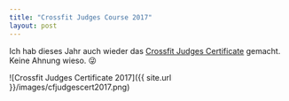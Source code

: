 ```yaml
---
title: "Crossfit Judges Course 2017"
layout: post
---
```

Ich hab dieses Jahr auch wieder das [Crossfit Judges Certificate][0] gemacht. Keine Ahnung wieso. 😜

![Crossfit Judges Certificate 2017]({{ site.url }}/images/cfjudgescert2017.png)

[0]: https://oc.crossfit.com/course?id=12
